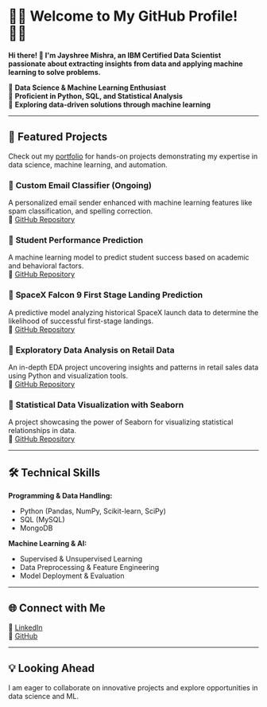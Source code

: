# 👩‍💻 Welcome to My GitHub Profile! 👩‍💻  

**Hi there! 👋 I'm Jayshree Mishra, an IBM Certified Data Scientist passionate about extracting insights from data and applying machine learning to solve problems.**  

🔹 **Data Science & Machine Learning Enthusiast**  
🔹 **Proficient in Python, SQL, and Statistical Analysis**  
🔹 **Exploring data-driven solutions through machine learning**  

---

## 🚀 Featured Projects  
Check out my [portfolio](https://github.com/JayshreeMishra/JayshreeMishra-Portfolio) for hands-on projects demonstrating my expertise in data science, machine learning, and automation.  

### 🔹 **Custom Email Classifier** (Ongoing)  
A personalized email sender enhanced with machine learning features like spam classification, and spelling correction.  
🔗 [GitHub Repository](https://github.com/JayshreeMishra/CustomEmail_A_Personalized_Email_Sender)  

### 🔹 **Student Performance Prediction**  
A machine learning model to predict student success based on academic and behavioral factors.  
🔗 [GitHub Repository](https://github.com/JayshreeMishra/Student_Performance_Prediction)  

### 🔹 **SpaceX Falcon 9 First Stage Landing Prediction**  
A predictive model analyzing historical SpaceX launch data to determine the likelihood of successful first-stage landings.  
🔗 [GitHub Repository](https://github.com/JayshreeMishra/Data_Science_Project_Portfolio/tree/main/Project%206-%20SpaceX%20Falcon%209%20first%20stage%20Landing%20Prediction-%20Data%20Science%20Capstone%20Project)  

### 🔹 **Exploratory Data Analysis on Retail Data**  
An in-depth EDA project uncovering insights and patterns in retail sales data using Python and visualization tools.  
🔗 [GitHub Repository](https://github.com/JayshreeMishra/Data_Science_Project_Portfolio/tree/main/Project%207-%20Exploratory-Data-Analysis-on-Retail-Data)  

### 🔹 **Statistical Data Visualization with Seaborn**  
A project showcasing the power of Seaborn for visualizing statistical relationships in data.  
🔗 [GitHub Repository](https://github.com/JayshreeMishra/Data_Science_Project_Portfolio/tree/main/Project%208-%20Statistical%20Data%20Visualization%20with%20Seaborn)  

---

## 🛠️ Technical Skills  
**Programming & Data Handling:**  
- Python (Pandas, NumPy, Scikit-learn, SciPy)  
- SQL (MySQL)  
- MongoDB  

**Machine Learning & AI:**  
- Supervised & Unsupervised Learning  
- Data Preprocessing & Feature Engineering  
- Model Deployment & Evaluation  
 
 ---

## 🌐 Connect with Me  
📌 [LinkedIn](https://www.linkedin.com/in/jayshree-mishra-/)  
📌 [GitHub](https://github.com/JayshreeMishra)  

---

## 💡 Looking Ahead  
I am eager to collaborate on innovative projects and explore opportunities in data science and ML. 
